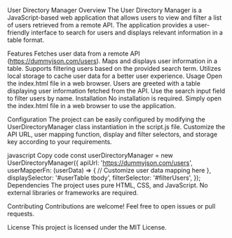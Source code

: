 User Directory Manager
Overview
The User Directory Manager is a JavaScript-based web application that allows users to view and filter a list of users retrieved from a remote API. The application provides a user-friendly interface to search for users and displays relevant information in a table format.

Features
Fetches user data from a remote API (https://dummyjson.com/users).
Maps and displays user information in a table.
Supports filtering users based on the provided search term.
Utilizes local storage to cache user data for a better user experience.
Usage
Open the index.html file in a web browser.
Users are greeted with a table displaying user information fetched from the API.
Use the search input field to filter users by name.
Installation
No installation is required. Simply open the index.html file in a web browser to use the application.

Configuration
The project can be easily configured by modifying the UserDirectoryManager class instantiation in the script.js file. Customize the API URL, user mapping function, display and filter selectors, and storage key according to your requirements.

javascript
Copy code
const userDirectoryManager = new UserDirectoryManager({
    apiUrl: 'https://dummyjson.com/users',
    userMapperFn: (userData) => {
        // Customize user data mapping here
    },
    displaySelector: '#userTable tbody',
    filterSelector: '#filterUsers',
});
Dependencies
The project uses pure HTML, CSS, and JavaScript. No external libraries or frameworks are required.

Contributing
Contributions are welcome! Feel free to open issues or pull requests.

License
This project is licensed under the MIT License.

